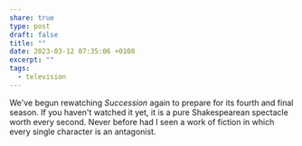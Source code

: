 ```yaml
---
share: true
type: post
draft: false
title: ""
date: 2023-03-12 07:35:06 +0100
excerpt: ""
tags:
  - television
---
```


We've begun rewatching _Succession_ again to prepare for its fourth and final season. If you haven't watched it yet, it is a pure Shakespearean spectacle worth every second. Never before had I seen a work of fiction in which every single character is an antagonist.